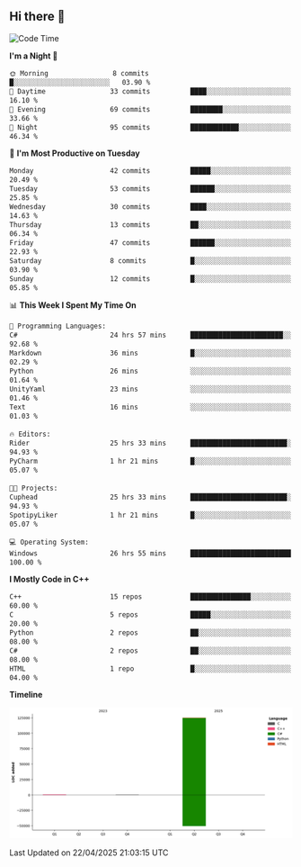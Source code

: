 ## Hi there 👋

<!--
**wxrstvrsn/wxrstvrsn** is a ✨ _special_ ✨ repository because its `README.md` (this file) appears on your GitHub profile.

Here are some ideas to get you started:

- 🔭 I’m currently working on ...
- 🌱 I’m currently learning ...
- 👯 I’m looking to collaborate on ...
- 🤔 I’m looking for help with ...
- 💬 Ask me about ...
- 📫 How to reach me: ...
- 😄 Pronouns: ...
- ⚡ Fun fact: ...
-->
<!--START_SECTION:waka-->
![Code Time](http://img.shields.io/badge/Code%20Time-29%20hrs%2031%20mins-blue)

**I'm a Night 🦉** 

```text
🌞 Morning                8 commits           █░░░░░░░░░░░░░░░░░░░░░░░░   03.90 % 
🌆 Daytime                33 commits          ████░░░░░░░░░░░░░░░░░░░░░   16.10 % 
🌃 Evening                69 commits          ████████░░░░░░░░░░░░░░░░░   33.66 % 
🌙 Night                  95 commits          ████████████░░░░░░░░░░░░░   46.34 % 
```
📅 **I'm Most Productive on Tuesday** 

```text
Monday                   42 commits          █████░░░░░░░░░░░░░░░░░░░░   20.49 % 
Tuesday                  53 commits          ██████░░░░░░░░░░░░░░░░░░░   25.85 % 
Wednesday                30 commits          ████░░░░░░░░░░░░░░░░░░░░░   14.63 % 
Thursday                 13 commits          ██░░░░░░░░░░░░░░░░░░░░░░░   06.34 % 
Friday                   47 commits          ██████░░░░░░░░░░░░░░░░░░░   22.93 % 
Saturday                 8 commits           █░░░░░░░░░░░░░░░░░░░░░░░░   03.90 % 
Sunday                   12 commits          █░░░░░░░░░░░░░░░░░░░░░░░░   05.85 % 
```


📊 **This Week I Spent My Time On** 

```text
💬 Programming Languages: 
C#                       24 hrs 57 mins      ███████████████████████░░   92.68 % 
Markdown                 36 mins             █░░░░░░░░░░░░░░░░░░░░░░░░   02.29 % 
Python                   26 mins             ░░░░░░░░░░░░░░░░░░░░░░░░░   01.64 % 
UnityYaml                23 mins             ░░░░░░░░░░░░░░░░░░░░░░░░░   01.46 % 
Text                     16 mins             ░░░░░░░░░░░░░░░░░░░░░░░░░   01.03 % 

🔥 Editors: 
Rider                    25 hrs 33 mins      ████████████████████████░   94.93 % 
PyCharm                  1 hr 21 mins        █░░░░░░░░░░░░░░░░░░░░░░░░   05.07 % 

🐱‍💻 Projects: 
Cuphead                  25 hrs 33 mins      ████████████████████████░   94.93 % 
SpotipyLiker             1 hr 21 mins        █░░░░░░░░░░░░░░░░░░░░░░░░   05.07 % 

💻 Operating System: 
Windows                  26 hrs 55 mins      █████████████████████████   100.00 % 
```

**I Mostly Code in C++** 

```text
C++                      15 repos            ███████████████░░░░░░░░░░   60.00 % 
C                        5 repos             █████░░░░░░░░░░░░░░░░░░░░   20.00 % 
Python                   2 repos             ██░░░░░░░░░░░░░░░░░░░░░░░   08.00 % 
C#                       2 repos             ██░░░░░░░░░░░░░░░░░░░░░░░   08.00 % 
HTML                     1 repo              █░░░░░░░░░░░░░░░░░░░░░░░░   04.00 % 
```



**Timeline**

![Lines of Code chart](https://raw.githubusercontent.com/wxrstvrsn/wxrstvrsn/main/assets/bar_graph.png)


 Last Updated on 22/04/2025 21:03:15 UTC
<!--END_SECTION:waka-->
